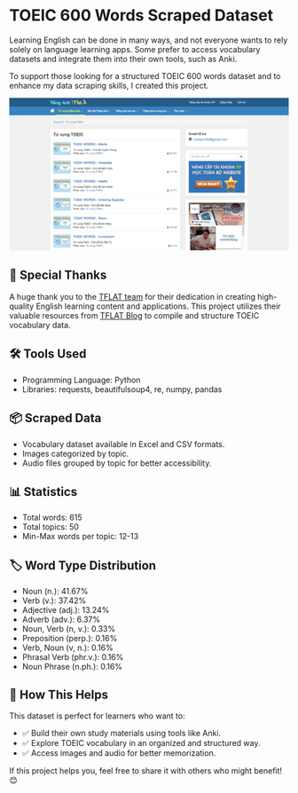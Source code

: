 # TOEIC 600 Words Scraped Dataset

Learning English can be done in many ways, and not everyone wants to rely solely on language learning apps. Some prefer to access vocabulary datasets and integrate them into their own tools, such as Anki.

To support those looking for a structured TOEIC 600 words dataset and to enhance my data scraping skills, I created this project.

![featured-image.png](media%2Ffeatured-image.png)

## 🎉 Special Thanks

A huge thank you to the [TFLAT team](https://tflat.vn/) for their dedication in creating high-quality English learning content and applications. This project utilizes their valuable resources from [TFLAT Blog](https://tienganhtflat.com/blog/cat/tu-vung-toeic) to compile and structure TOEIC vocabulary data.

## 🛠 Tools Used
- Programming Language: Python
- Libraries: requests, beautifulsoup4, re, numpy, pandas

## 📦 Scraped Data
- Vocabulary dataset available in Excel and CSV formats.
- Images categorized by topic.
- Audio files grouped by topic for better accessibility.

## 📊 Statistics
- Total words: 615
- Total topics: 50
- Min-Max words per topic: 12-13

## 🏷️ Word Type Distribution
- Noun (n.): 41.67%
- Verb (v.): 37.42%
- Adjective (adj.): 13.24%
- Adverb (adv.): 6.37%
- Noun, Verb (n, v.): 0.33%
- Preposition (perp.): 0.16%
- Verb, Noun (v, n.): 0.16%
- Phrasal Verb (phr.v.): 0.16%
- Noun Phrase (n.ph.): 0.16%

## 🚀 How This Helps

This dataset is perfect for learners who want to:
- ✅ Build their own study materials using tools like Anki.
- ✅ Explore TOEIC vocabulary in an organized and structured way.
- ✅ Access images and audio for better memorization.

If this project helps you, feel free to share it with others who might benefit! 😊